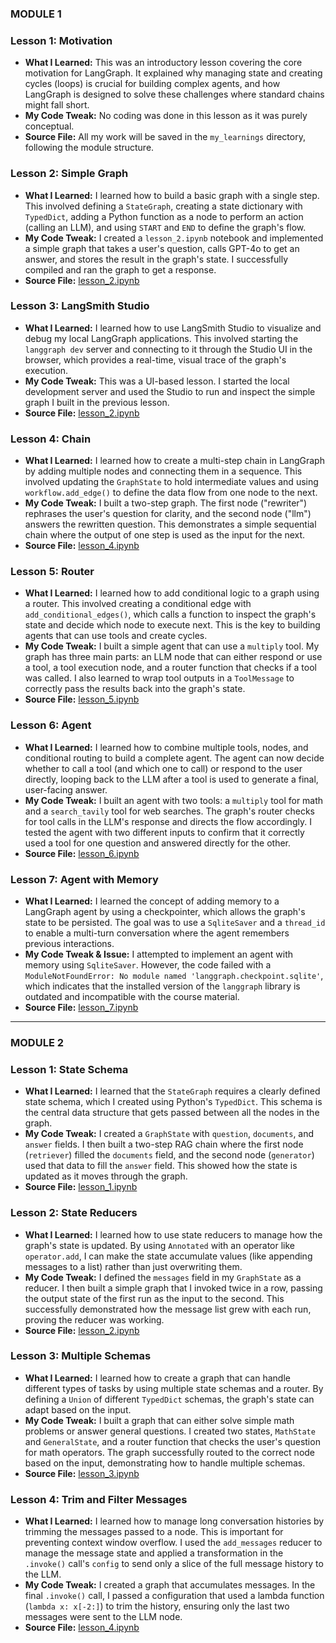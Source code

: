 ### MODULE 1

### Lesson 1: Motivation
* **What I Learned:** This was an introductory lesson covering the core motivation for LangGraph. It explained why managing state and creating cycles (loops) is crucial for building complex agents, and how LangGraph is designed to solve these challenges where standard chains might fall short.
* **My Code Tweak:** No coding was done in this lesson as it was purely conceptual.
* **Source File:** All my work will be saved in the `my_learnings` directory, following the module structure.

### Lesson 2: Simple Graph
* **What I Learned:** I learned how to build a basic graph with a single step. This involved defining a `StateGraph`, creating a state dictionary with `TypedDict`, adding a Python function as a node to perform an action (calling an LLM), and using `START` and `END` to define the graph's flow.
* **My Code Tweak:** I created a `lesson_2.ipynb` notebook and implemented a simple graph that takes a user's question, calls GPT-4o to get an answer, and stores the result in the graph's state. I successfully compiled and ran the graph to get a response.
* **Source File:** [lesson_2.ipynb](my_learnings/module_1/lesson_2.ipynb)

### Lesson 3: LangSmith Studio
* **What I Learned:** I learned how to use LangSmith Studio to visualize and debug my local LangGraph applications. This involved starting the `langgraph dev` server and connecting to it through the Studio UI in the browser, which provides a real-time, visual trace of the graph's execution.
* **My Code Tweak:** This was a UI-based lesson. I started the local development server and used the Studio to run and inspect the simple graph I built in the previous lesson.
* **Source File:** [lesson_2.ipynb](my_learnings/module_1/lesson_2.ipynb)

### Lesson 4: Chain
* **What I Learned:** I learned how to create a multi-step chain in LangGraph by adding multiple nodes and connecting them in a sequence. This involved updating the `GraphState` to hold intermediate values and using `workflow.add_edge()` to define the data flow from one node to the next.
* **My Code Tweak:** I built a two-step graph. The first node ("rewriter") rephrases the user's question for clarity, and the second node ("llm") answers the rewritten question. This demonstrates a simple sequential chain where the output of one step is used as the input for the next.
* **Source File:** [lesson_4.ipynb](my_learnings/module_1/lesson_4.ipynb)

### Lesson 5: Router
* **What I Learned:** I learned how to add conditional logic to a graph using a router. This involved creating a conditional edge with `add_conditional_edges()`, which calls a function to inspect the graph's state and decide which node to execute next. This is the key to building agents that can use tools and create cycles.
* **My Code Tweak:** I built a simple agent that can use a `multiply` tool. My graph has three main parts: an LLM node that can either respond or use a tool, a tool execution node, and a router function that checks if a tool was called. I also learned to wrap tool outputs in a `ToolMessage` to correctly pass the results back into the graph's state.
* **Source File:** [lesson_5.ipynb](my_learnings/module_1/lesson_5.ipynb)

### Lesson 6: Agent
* **What I Learned:** I learned how to combine multiple tools, nodes, and conditional routing to build a complete agent. The agent can now decide whether to call a tool (and which one to call) or respond to the user directly, looping back to the LLM after a tool is used to generate a final, user-facing answer.
* **My Code Tweak:** I built an agent with two tools: a `multiply` tool for math and a `search_tavily` tool for web searches. The graph's router checks for tool calls in the LLM's response and directs the flow accordingly. I tested the agent with two different inputs to confirm that it correctly used a tool for one question and answered directly for the other.
* **Source File:** [lesson_6.ipynb](my_learnings/module_1/lesson_6.ipynb)

### Lesson 7: Agent with Memory
* **What I Learned:** I learned the concept of adding memory to a LangGraph agent by using a checkpointer, which allows the graph's state to be persisted. The goal was to use a `SqliteSaver` and a `thread_id` to enable a multi-turn conversation where the agent remembers previous interactions.
* **My Code Tweak & Issue:** I attempted to implement an agent with memory using `SqliteSaver`. However, the code failed with a `ModuleNotFoundError: No module named 'langgraph.checkpoint.sqlite'`, which indicates that the installed version of the `langgraph` library is outdated and incompatible with the course material.
* **Source File:** [lesson_7.ipynb](my_learnings/module_1/lesson_7.ipynb)

---------------------------------------------------------------------------------------------------------------------------------------

### MODULE 2

### Lesson 1: State Schema
* **What I Learned:** I learned that the `StateGraph` requires a clearly defined state schema, which I created using Python's `TypedDict`. This schema is the central data structure that gets passed between all the nodes in the graph.
* **My Code Tweak:** I created a `GraphState` with `question`, `documents`, and `answer` fields. I then built a two-step RAG chain where the first node (`retriever`) filled the `documents` field, and the second node (`generator`) used that data to fill the `answer` field. This showed how the state is updated as it moves through the graph.
* **Source File:** [lesson_1.ipynb](my_learnings/module_2/lesson_1.ipynb)

### Lesson 2: State Reducers
* **What I Learned:** I learned how to use state reducers to manage how the graph's state is updated. By using `Annotated` with an operator like `operator.add`, I can make the state accumulate values (like appending messages to a list) rather than just overwriting them.
* **My Code Tweak:** I defined the `messages` field in my `GraphState` as a reducer. I then built a simple graph that I invoked twice in a row, passing the output state of the first run as the input to the second. This successfully demonstrated how the message list grew with each run, proving the reducer was working.
* **Source File:** [lesson_2.ipynb](my_learnings/module_2/lesson_2.ipynb)

### Lesson 3: Multiple Schemas
* **What I Learned:** I learned how to create a graph that can handle different types of tasks by using multiple state schemas and a router. By defining a `Union` of different `TypedDict` schemas, the graph's state can adapt based on the input.
* **My Code Tweak:** I built a graph that can either solve simple math problems or answer general questions. I created two states, `MathState` and `GeneralState`, and a router function that checks the user's question for math operators. The graph successfully routed to the correct node based on the input, demonstrating how to handle multiple schemas.
* **Source File:** [lesson_3.ipynb](my_learnings/module_2/lesson_3.ipynb)

### Lesson 4: Trim and Filter Messages
* **What I Learned:** I learned how to manage long conversation histories by trimming the messages passed to a node. This is important for preventing context window overflow. I used the `add_messages` reducer to manage the message state and applied a transformation in the `.invoke()` call's `config` to send only a slice of the full message history to the LLM.
* **My Code Tweak:** I created a graph that accumulates messages. In the final `.invoke()` call, I passed a configuration that used a lambda function (`lambda x: x[-2:]`) to trim the history, ensuring only the last two messages were sent to the LLM node.
* **Source File:** [lesson_4.ipynb](my_learnings/module_2/lesson_4.ipynb)